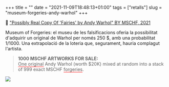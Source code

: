 +++
title = ""
date = "2021-11-09T18:48:13+01:00"
tags = ["retalls"]
slug = "museum-forgeries-andy-warhol"
+++

📎 ["Possibly Real Copy Of 'Fairies' by Andy Warhol" BY MSCHF, 2021](https://moforgeries.org/?mc_cid=cf06f5ec38&mc_eid=ba93faa1c4)

Museum of Forgeries: el museu de les falsificacions oferia la possibilitat d'adquirir un original de Warhol per només 250 $, amb una probabilitat 1/1000. Una extrapolació de la loteria que, segurament, hauria complagut l'artista.

> **1000 MSCHF ARTWORKS FOR SALE:**  
> <span style="border-bottom: 1px solid red;">One original</span> Andy Warhol (worth $20K) mixed at random into a stack of 999 exact MSCHF <span style="border-bottom: 1px solid red;">forgeries</span>.

<img src="https://moforgeries.org/images/fairies-sold.png" />